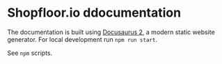 # Shopfloor.io ddocumentation

The documentation is built using [Docusaurus 2](https://docusaurus.io/), a modern static website generator. For local development run `npm run start`.

See `npm` scripts.
